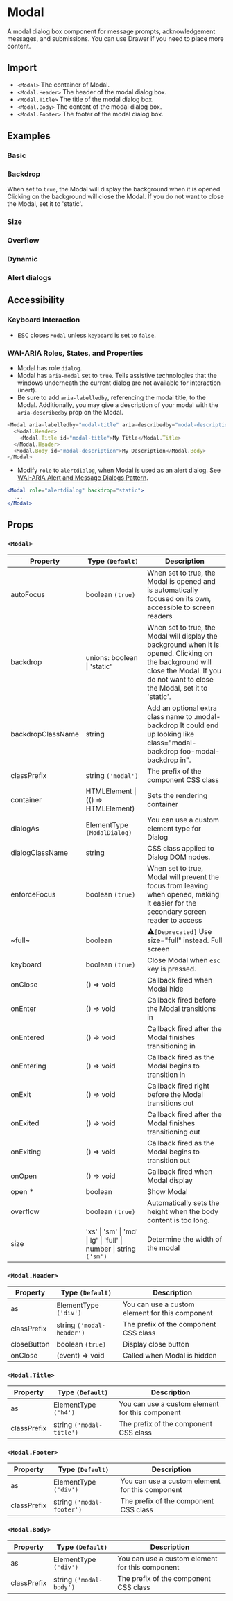 # Modal

A modal dialog box component for message prompts, acknowledgement messages, and submissions. You can use Drawer if you need to place more content.

## Import

<!--{include:<import-guide>}-->

- `<Modal>` The container of Modal.
- `<Modal.Header>` The header of the modal dialog box.
- `<Modal.Title>` The title of the modal dialog box.
- `<Modal.Body>` The content of the modal dialog box.
- `<Modal.Footer>` The footer of the modal dialog box.

## Examples

### Basic

<!--{include:`basic.md`}-->

### Backdrop

When set to `true`, the Modal will display the background when it is opened. Clicking on the background will close the Modal. If you do not want to close the Modal, set it to 'static'.

<!--{include:`backdrop.md`}-->

### Size

<!--{include:`size.md`}-->

### Overflow

<!--{include:`overflow.md`}-->

### Dynamic

<!--{include:`dynamic.md`}-->

### Alert dialogs

<!--{include:`alert-dialog.md`}-->

## Accessibility

### Keyboard Interaction

- <kbd>ESC</kbd> closes `Modal` unless `keyboard` is set to `false`.

### WAI-ARIA Roles, States, and Properties

- Modal has role `dialog`.
- Modal has `aria-modal` set to `true`. Tells assistive technologies that the windows underneath the current dialog are not available for interaction (inert).
- Be sure to add `aria-labelledby`, referencing the modal title, to the Modal. Additionally, you may give a description of your modal with the `aria-describedby` prop on the Modal.

```js
<Modal aria-labelledby="modal-title" aria-describedby="modal-description">
  <Modal.Header>
    <Modal.Title id="modal-title">My Title</Modal.Title>
  </Modal.Header>
  <Modal.Body id="modal-description">My Description</Modal.Body>
</Modal>
```

- Modify `role` to `alertdialog`, when Modal is used as an alert dialog. See [WAI-ARIA Alert and Message Dialogs Pattern](https://www.w3.org/TR/wai-aria-practices/#alertdialog).

```jsx
<Modal role="alertdialog" backdrop="static">
  ...
</Modal>
```

## Props

### `<Modal>`

| Property          | Type `(Default)`                                                                           | Description                                                                                                                                                                            |
| ----------------- | ------------------------------------------------------------------------------------------ | -------------------------------------------------------------------------------------------------------------------------------------------------------------------------------------- |
| autoFocus         | boolean `(true)`                                                                           | When set to true, the Modal is opened and is automatically focused on its own, accessible to screen readers                                                                            |
| backdrop          | unions: boolean &#124; 'static'                                                            | When set to true, the Modal will display the background when it is opened. Clicking on the background will close the Modal. If you do not want to close the Modal, set it to 'static'. |
| backdropClassName | string                                                                                     | Add an optional extra class name to .modal-backdrop It could end up looking like class="modal-backdrop foo-modal-backdrop in".                                                         |
| classPrefix       | string `('modal')`                                                                         | The prefix of the component CSS class                                                                                                                                                  |
| container         | HTMLElement &#124; (() => HTMLElement)                                                     | Sets the rendering container                                                                                                                                                           |
| dialogAs          | ElementType `(ModalDialog)`                                                                | You can use a custom element type for Dialog                                                                                                                                           |
| dialogClassName   | string                                                                                     | CSS class applied to Dialog DOM nodes.                                                                                                                                                 |
| enforceFocus      | boolean `(true)`                                                                           | When set to true, Modal will prevent the focus from leaving when opened, making it easier for the secondary screen reader to access                                                    |
| ~full~            | boolean                                                                                    | ⚠️`[Deprecated]` Use size="full" instead. Full screen                                                                                                                                  |
| keyboard          | boolean `(true)`                                                                           | Close Modal when `esc` key is pressed.                                                                                                                                                 |
| onClose           | () => void                                                                                 | Callback fired when Modal hide                                                                                                                                                         |
| onEnter           | () => void                                                                                 | Callback fired before the Modal transitions in                                                                                                                                         |
| onEntered         | () => void                                                                                 | Callback fired after the Modal finishes transitioning in                                                                                                                               |
| onEntering        | () => void                                                                                 | Callback fired as the Modal begins to transition in                                                                                                                                    |
| onExit            | () => void                                                                                 | Callback fired right before the Modal transitions out                                                                                                                                  |
| onExited          | () => void                                                                                 | Callback fired after the Modal finishes transitioning out                                                                                                                              |
| onExiting         | () => void                                                                                 | Callback fired as the Modal begins to transition out                                                                                                                                   |
| onOpen            | () => void                                                                                 | Callback fired when Modal display                                                                                                                                                      |
| open \*           | boolean                                                                                    | Show Modal                                                                                                                                                                             |
| overflow          | boolean `(true)`                                                                           | Automatically sets the height when the body content is too long.                                                                                                                       |
| size              | 'xs' &#124; 'sm' &#124; 'md' &#124; lg' &#124; 'full' &#124; number &#124; string `('sm')` | Determine the width of the modal                                                                                                                                                       |

### `<Modal.Header>`

| Property    | Type `(Default)`          | Description                                     |
| ----------- | ------------------------- | ----------------------------------------------- |
| as          | ElementType `('div')`     | You can use a custom element for this component |
| classPrefix | string `('modal-header')` | The prefix of the component CSS class           |
| closeButton | boolean `(true)`          | Display close button                            |
| onClose     | (event) => void           | Called when Modal is hidden                     |

### `<Modal.Title>`

| Property    | Type `(Default)`         | Description                                     |
| ----------- | ------------------------ | ----------------------------------------------- |
| as          | ElementType `('h4')`     | You can use a custom element for this component |
| classPrefix | string `('modal-title')` | The prefix of the component CSS class           |

### `<Modal.Footer>`

| Property    | Type `(Default)`          | Description                                     |
| ----------- | ------------------------- | ----------------------------------------------- |
| as          | ElementType `('div')`     | You can use a custom element for this component |
| classPrefix | string `('modal-footer')` | The prefix of the component CSS class           |

### `<Modal.Body>`

| Property    | Type `(Default)`        | Description                                     |
| ----------- | ----------------------- | ----------------------------------------------- |
| as          | ElementType `('div')`   | You can use a custom element for this component |
| classPrefix | string `('modal-body')` | The prefix of the component CSS class           |

